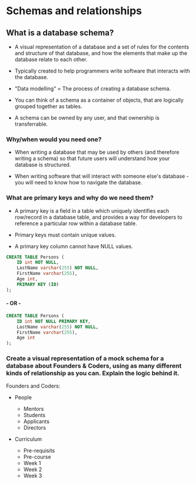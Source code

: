 # Schemas and relationships

## What is a database schema?
- A visual representation of a database and a set of rules for the contents and structure of that database, and how the elements that make up the database relate to each other.

- Typically created to help programmers write software that interacts with the database.

- "Data modelling" = The process of creating a database schema.

- You can think of a schema as a container of objects, that are logically grouped together as tables.

- A schema can be owned by any user, and that ownership is transferrable.

### Why/when would you need one?
- When writing a database that may be used by others (and therefore writing a schema) so that future users will understand how your database is structured.

- When writing software that will interact with someone else's database - you will need to know how to navigate the database.

### What are primary keys and why do we need them?
- A primary key is a field in a table which uniquely identifies each row/record in a database table, and provides a way for developers to reference a particular row within a database table.

- Primary keys must contain unique values.
- A primary key column cannot have NULL values.

``` sql
CREATE TABLE Persons (
    ID int NOT NULL,
    LastName varchar(255) NOT NULL,
    FirstName varchar(255),
    Age int,
    PRIMARY KEY (ID)
);
```
#### - OR -

``` sql
CREATE TABLE Persons (
    ID int NOT NULL PRIMARY KEY,
    LastName varchar(255) NOT NULL,
    FirstName varchar(255),
    Age int
);

```
### Create a visual representation of a mock schema for a database about Founders & Coders, using as many different kinds of relationship as you can. Explain the logic behind it.

Founders and Coders:
- People
    - Mentors
    - Students
    - Applicants
    - Directors

- Curriculum
    - Pre-requisits
    - Pre-course
    - Week 1
    - Week 2
    - Week 3
